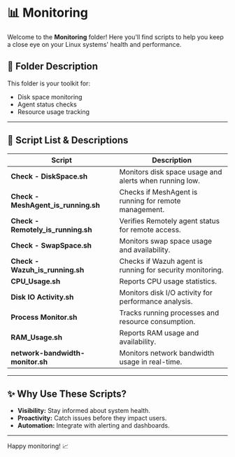 
# 📊 Monitoring

Welcome to the **Monitoring** folder! Here you'll find scripts to help you keep a close eye on your Linux systems' health and performance.

## 📂 Folder Description
This folder is your toolkit for:
- Disk space monitoring
- Agent status checks
- Resource usage tracking

---

## 📜 Script List & Descriptions
| Script | Description |
|--------|-------------|
| **Check - DiskSpace.sh** | Monitors disk space usage and alerts when running low. |
| **Check - MeshAgent_is_running.sh** | Checks if MeshAgent is running for remote management. |
| **Check - Remotely_is_running.sh** | Verifies Remotely agent status for remote access. |
| **Check - SwapSpace.sh** | Monitors swap space usage and availability. |
| **Check - Wazuh_is_running.sh** | Checks if Wazuh agent is running for security monitoring. |
| **CPU_Usage.sh** | Reports CPU usage statistics. |
| **Disk IO Activity.sh** | Monitors disk I/O activity for performance analysis. |
| **Process Monitor.sh** | Tracks running processes and resource consumption. |
| **RAM_Usage.sh** | Reports RAM usage and availability. |
| **network-bandwidth-monitor.sh** | Monitors network bandwidth usage in real-time. |

---

## ✨ Why Use These Scripts?
- **Visibility:** Stay informed about system health.
- **Proactivity:** Catch issues before they impact users.
- **Automation:** Integrate with alerting and dashboards.

---

Happy monitoring! 📈
